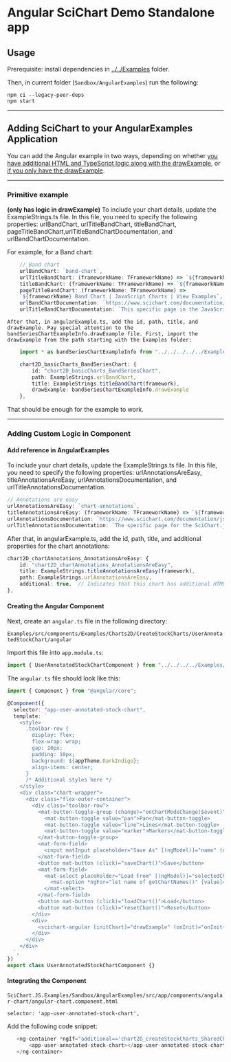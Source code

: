 # Angular SciChart Demo Standalone app

## Usage

Prerequisite: install dependencies in [../../Examples](../../Examples) folder.

Then, in current folder (`Sandbox/AngularExamples`) run the following:

```
npm ci --legacy-peer-deps
npm start
```

---

## Adding SciChart to your AngularExamples Application

You can add the Angular example in two ways, depending on whether [you have additional HTML and TypeScript logic along with the drawExample](#adding-custom-logic-in-component), or [if you only have the drawExample](#primitive-example).

---

### Primitive example

**(only has logic in drawExample)**
To include your chart details, update the ExampleStrings.ts file. In this file, you need to specify the following properties: urlBandChart, urlTitleBandChart, titleBandChart, pageTitleBandChart,urlTitleBandChartDocumentation, and urlBandChartDocumentation.

For example, for a Band chart:

```ts
    // Band chart
    urlBandChart: `band-chart`,
    urlTitleBandChart: (frameworkName: TFrameworkName) => `${frameworkName} Band Chart example`,
    titleBandChart: (frameworkName: TFrameworkName) => `${frameworkName} Band Chart`,
    pageTitleBandChart: (frameworkName: TFrameworkName) =>
    `${frameworkName} Band Chart | JavaScript Charts | View Examples`,
    urlBandChartDocumentation: `https://www.scichart.com/documentation/js/current/webframe.html#The%20Band%20Series%20type.html`,
    urlTitleBandChartDocumentation: `This specific page in the JavaScript Band Chart documentation will help you to get started`,
```

    After that, in angularExample.ts, add the id, path, title, and drawExample. Pay special attention to the bandSeriesChartExampleInfo.drawExample file. First, import the drawExample from the path starting with the Examples folder:

```ts
    import * as bandSeriesChartExampleInfo from "../../../../../Examples/src/components/Examples/Charts2D/BasicChartTypes/BandSeriesChart/drawExample" ;

    chart2D_basicCharts_BandSeriesChart: {
        id: "chart2D_basicCharts_BandSeriesChart",
        path: ExampleStrings.urlBandChart,
        title: ExampleStrings.titleBandChart(framework),
        drawExample: bandSeriesChartExampleInfo.drawExample
    },
```

That should be enough for the example to work.

---

### Adding Custom Logic in Component

#### Add reference in AngularExamples

To include your chart details, update the ExampleStrings.ts file. In this file, you need to specify the following properties: urlAnnotationsAreEasy, titleAnnotationsAreEasy, urlAnnotationsDocumentation, and urlTitleAnnotationsDocumentation.

```ts
// Annotations are easy
urlAnnotationsAreEasy: `chart-annotations`,
titleAnnotationsAreEasy: (frameworkName: TFrameworkName) => `${frameworkName} Chart Annotations`,
urlAnnotationsDocumentation: `https://www.scichart.com/documentation/js/current/webframe.html#The%20Annotations%20API%20Overview.html`,
urlTitleAnnotationsDocumentation: `The specific page for the SciChart.js Annotations documentation will help you get started.`,
```

After that, in angularExample.ts, add the id, path, title, and additional properties for the chart annotations:

```ts
chart2D_chartAnnotations_AnnotationsAreEasy: {
    id: "chart2D_chartAnnotations_AnnotationsAreEasy",
    title: ExampleStrings.titleAnnotationsAreEasy(framework),
    path: ExampleStrings.urlAnnotationsAreEasy,
    additional: true,  // Indicates that this chart has additional HTML and TypeScript logic
},
```

#### Creating the Angular Component

Next, create an `angular.ts` file in the following directory:

`Examples/src/components/Examples/Charts2D/CreateStockCharts/UserAnnotatedStockChart/angular`

Import this file into `app.module.ts`:

```ts
import { UserAnnotatedStockChartComponent } from "../../../../Examples/src/components/Examples/Charts2D/CreateStockCharts/UserAnnotatedStockChart/angular";
```

The `angular.ts` file should look like this:

```ts
import { Component } from "@angular/core";

@Component({
  selector: "app-user-annotated-stock-chart",
  template: `
    <style>
      .toolbar-row {
        display: flex;
        flex-wrap: wrap;
        gap: 10px;
        padding: 10px;
        background: ${appTheme.DarkIndigo};
        align-items: center;
      }
      /* Additional styles here */
    </style>
    <div class="chart-wrapper">
      <div class="flex-outer-container">
        <div class="toolbar-row">
          <mat-button-toggle-group (change)="onChartModeChange($event)" [value]="chartMode" appearance="outline" color="primary">
            <mat-button-toggle value="pan">Pan</mat-button-toggle>
            <mat-button-toggle value="line">Lines</mat-button-toggle>
            <mat-button-toggle value="marker">Markers</mat-button-toggle>
          </mat-button-toggle-group>
          <mat-form-field>
            <input matInput placeholder="Save As" [(ngModel)]="name" (ngModelChange)="onNameChanged($event)" />
          </mat-form-field>
          <button mat-button (click)="saveChart()">Save</button>
          <mat-form-field>
            <mat-select placeholder="Load From" [(ngModel)]="selectedChart" (selectionChange)="onSelectionChanged($event)">
              <mat-option *ngFor="let name of getChartNames()" [value]="name">{{ name }}</mat-option>
            </mat-select>
          </mat-form-field>
          <button mat-button (click)="loadChart()">Load</button>
          <button mat-button (click)="resetChart()">Reset</button>
        </div>
        <div>
          <scichart-angular [initChart]="drawExample" (onInit)="onInit($event)" style="flex: 1; flex-basis: 50%;"> </scichart-angular>
        </div>
      </div>
    </div>
  `,
})
export class UserAnnotatedStockChartComponent {}
```

#### Integrating the Component

`SciChart.JS.Examples/Sandbox/AngularExamples/src/app/components/angular-chart/angular-chart.component.html`

`selector: 'app-user-annotated-stock-chart',`

Add the following code snippet:

```ts
   <ng-container *ngIf="additional=='chart2D_createStockCharts_SharedChart'">
       <app-user-annotated-stock-chart></app-user-annotated-stock-chart>
   </ng-container>
```

